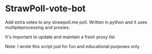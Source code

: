 # StrawPoll-vote-bot
Add extra votes to any strawpoll.me poll. Written in python and it uses multipleprocessing and proxies.

It's important to update and maintain a fresh proxy list

Note: I wrote this script just for fun and educational purposes only
